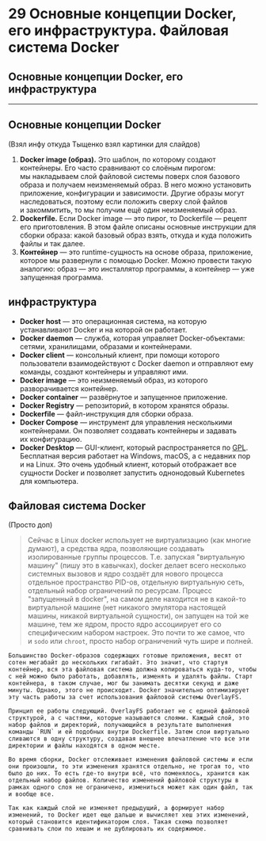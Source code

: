 # 29 Основные концепции Docker, его инфраструктура. Файловая система Docker

## Основные концепции Docker, его инфраструктура

---

## **Основные концепции Docker**

(Взял инфу откуда Тыщенко взял картинки для слайдов)

1. **Docker image (образ).** Это шаблон, по которому создают контейнеры. Его часто сравнивают со слоёным пирогом: мы накладываем слой файловой системы поверх слоя базового образа и получаем неизменяемый образ. В него можно установить приложение, конфигурации и зависимости. Другие образы могут наследоваться, поэтому если положить сверху слой файлов и закоммитить, то мы получим ещё один неизменяемый образ.
2. **Dockerfile.** Если Docker image — это пирог, то Dockerfile — рецепт его приготовления. В этом файле описаны основные инструкции для сборки образа: какой базовый образ взять, откуда и куда положить файлы и так далее.
3. **Контейнер** — это runtime-сущность на основе образа, приложение, которое мы развернули с помощью Docker. Можно провести такую аналогию: образ — это инсталлятор программы, а контейнер — уже запущенная программа.

## инфраструктура

- **Docker host** — это операционная система, на которую устанавливают Docker и на которой он работает.
- **Docker daemon** — служба, которая управляет Docker-объектами: сетями, хранилищами, образами и контейнерами.
- **Docker client** — консольный клиент, при помощи которого пользователи взаимодействуют с Docker daemon и отправляют ему команды, создают контейнеры и управляют ими.
- **Docker image** — это неизменяемый образ, из которого разворачивается контейнер.
- **Docker container** — развёрнутое и запущенное приложение.
- **Docker Registry** — репозиторий, в котором хранятся образы.
- **Dockerfile** — файл-инструкция для сборки образа.
- **Docker Compose** — инструмент для управления несколькими контейнерами. Он позволяет создавать контейнеры и задавать их конфигурацию.
- **Docker Desktop** — GUI-клиент, который распространяется по [GPL](https://skillbox.ru/media/code/gayd-po-svobodnym-litsenziyam-ot-gnu-chto-eto-takoe-i-kakimi-oni-byvayut/?utm_source=media&utm_medium=link&utm_campaign=all_all_media_links_links_articles_all_all_skillbox). Бесплатная версия работает на Windows, macOS, а с недавних пор и на Linux. Это очень удобный клиент, который отображает все сущности Docker и позволяет запустить однонодовый Kubernetes для компьютера.

## Файловая система Docker

(Просто доп)

> Сейчас в Linux docker использует не виртуализацию (как многие думают), а средства ядра, позволяющие создавать изолированные группы процессов. Т.е. запуская "виртуальную машину" (пишу это в кавычках), docker делает всего несколько системных вызовов и ядро создаёт для нового процесса отдельное пространство PID-ов, отдельную виртуальную сеть, отдельный набор ограничений по ресурсам. Процесс "запущенный в docker", на самом деле находится не в какой-то виртуальной машине (нет никакого эмулятора настоящей машины, никакой виртуальной сущности), он запущен на той же машине, тем же ядром, просто ядро ассоциирует его со специфическим набором настроек. Это почти то же самое, что и `sodo` или `chroot`, просто набор ограничений чуть шире и полней.
> 

    Большинство Docker-образов содержащих готовые приложения, весят от сотен мегабайт до нескольких гигабайт. Это значит, что стартуя контейнер, вся эта файловая система должна копироваться куда-то, чтобы с ней можно было работать, добавлять, изменять и удалять файлы. Старт контейнера, в таком случае, мог бы занимать десятки секунд и даже минуты. Однако, этого не происходит. Docker значительно оптимизирует эту часть работы за счет использования файловой системы OverlayFS.

    Принцип ее работы следующий. OverlayFS работает не с единой файловой структурой, а c частями, которые называются слоями. Каждый слой, это набор файлов и директорий, получающийся в результате выполнения команды `RUN` и ей подобных внутри Dockerfile. Затем слои виртуально сливаются в одну структуру, создавая внешнее впечатление что все эти директории и файлы находятся в одном месте.

    Во время сборки, Docker отслеживает изменения файловой системы и если они произошли, то эти изменения хранятся отдельно, не трогая то, что было до них. То есть где-то внутри всё, что поменялось, хранится как отдельный набор файлов. Количество изменений файловой структуры в рамках одного слоя не ограничено, измениться может как один файл, так и вообще все.

    Так как каждый слой не изменяет предыдущий, а формирует набор изменений, то Docker идет еще дальше и вычисляет хеш этих изменений, который становится идентификатором слоя. Такая схема позволяет сравнивать слои по хешам и не дублировать их содержимое.